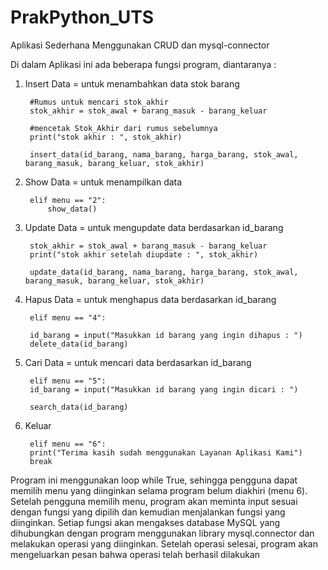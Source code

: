 # PrakPython_UTS

Aplikasi Sederhana Menggunakan CRUD dan mysql-connector

Di dalam Aplikasi ini ada beberapa fungsi program, diantaranya :

1. Insert Data = untuk menambahkan data stok barang
        
        #Rumus untuk mencari stok_akhir
        stok_akhir = stok_awal + barang_masuk - barang_keluar
        
        #mencetak Stok_Akhir dari rumus sebelumnya
        print("stok akhir : ", stok_akhir)
        
        insert_data(id_barang, nama_barang, harga_barang, stok_awal, barang_masuk, barang_keluar, stok_akhir)
        
2. Show Data = untuk menampilkan data
				
		elif menu == "2":
			show_data()
        
3. Update Data = untuk mengupdate data berdasarkan id_barang
        
        stok_akhir = stok_awal + barang_masuk - barang_keluar
        print("stok akhir setelah diupdate : ", stok_akhir)
        
        update_data(id_barang, nama_barang, harga_barang, stok_awal, barang_masuk, barang_keluar, stok_akhir)
        
4. Hapus Data = untuk menghapus data berdasarkan id_barang
				
	 	elif menu == "4":
				
		id_barang = input("Masukkan id barang yang ingin dihapus : ")
		delete_data(id_barang)
        
5. Cari Data = untuk mencari data berdasarkan id_barang

		elif menu == "5":
  		id_barang = input("Masukkan id barang yang ingin dicari : ")
        
     	search_data(id_barang)
        
6. Keluar

		elif menu == "6":
    	print("Terima kasih sudah menggunakan Layanan Aplikasi Kami")
     	break

Program ini menggunakan loop while True, sehingga pengguna dapat memilih menu yang diinginkan selama program belum diakhiri (menu 6). Setelah pengguna memilih menu, program akan meminta input sesuai dengan fungsi yang dipilih dan kemudian menjalankan fungsi yang diinginkan. Setiap fungsi akan mengakses database MySQL yang dihubungkan dengan program menggunakan library mysql.connector dan melakukan operasi yang diinginkan. Setelah operasi selesai, program akan mengeluarkan pesan bahwa operasi telah berhasil dilakukan
